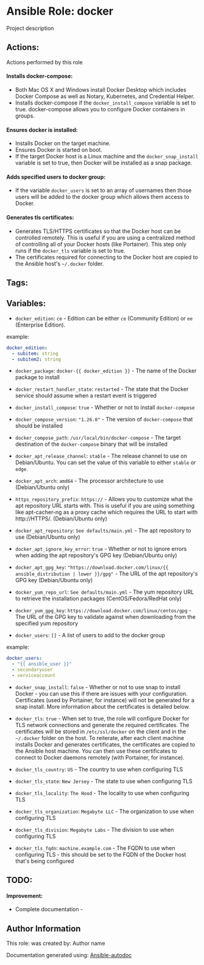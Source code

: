 # Ansible Role: docker

Project description 

## Actions:

Actions performed by this role


#### Installs docker-compose:
* Both Mac OS X and Windows install Docker Desktop which includes Docker Compose as well as Notary, Kubernetes, and Credential Helper. 
* Installs docker-compose if the `docker_install_compose` variable is set to true. docker-compose allows you to configure Docker containers in groups. 
#### Ensures docker is installed:
* Installs Docker on the target machine. 
* Ensures Docker is started on boot. 
* If the target Docker host is a Linux machine and the `docker_snap_install` variable is set to true, then Docker will be installed as a snap package. 
#### Adds specified users to docker group:
* If the variable `docker_users` is set to an array of usernames then those users will be added to the docker group which allows them access to Docker. 
#### Generates tls certificates:
* Generates TLS/HTTPS certificates so that the Docker host can be controlled remotely. This is useful if you are using a centralized method of controlling all of your Docker hosts (like Portainer). This step only runs if the `docker_tls` variable is set to true. 
* The certificates required for connecting to the Docker host are copied to the Ansible host's `~/.docker` folder. 

## Tags:
## Variables:

* `docker_edition`: `ce` - Edition can be either `ce` (Community Edition) or `ee` (Enterprise Edition).

example: 


```yaml
docker_edition:
  - subitem: string
  - subitem2: string
```

* `docker_package`: `docker-{{ docker_edition }}` - The name of the Docker package to install



* `docker_restart_handler_state`: `restarted` - The state that the Docker service should assume when a restart event is triggered



* `docker_install_compose`: `true` - Whether or not to install `docker-compose`



* `docker_compose_version`: `"1.26.0"` - The version of `docker-compose` that should be installed



* `docker_compose_path`: `/usr/local/bin/docker-compose` - The target destination of the `docker-compose` binary that will be installed



* `docker_apt_release_channel`: `stable` - The release channel to use on Debian/Ubuntu. You can set the value of this variable to either `stable` or `edge`.



* `docker_apt_arch`: `amd64` - The processor architecture to use (Debian/Ubuntu only)



* `https_repository_prefix`: `https://` - Allows you to customize what the apt repository URL starts with. This is useful if you are using something like apt-cacher-ng as a proxy cache which requires the URL to start with http://HTTPS/. (Debian/Ubuntu only)



* `docker_apt_repository`: `See defaults/main.yml` - The apt repository to use (Debian/Ubuntu only)



* `docker_apt_ignore_key_error`: `true` - Whether or not to ignore errors when adding the apt repository's GPG key (Debian/Ubuntu only)



* `docker_apt_gpg_key`: `"https://download.docker.com/linux/{{ ansible_distribution | lower }}/gpg"` - The URL of the apt repository's GPG key (Debian/Ubuntu only)



* `docker_yum_repo_url`: `See defaults/main.yml` - The yum repository URL to retrieve the installation packages (CentOS/Fedora/RedHat only)



* `docker_yum_gpg_key`: `https://download.docker.com/linux/centos/gpg` - The URL of the GPG key to validate against when downloading from the specified yum repository



* `docker_users`: `[]` - A list of users to add to the docker group

example: 


```yaml
docker_users:
  - "{{ ansible_user }}"
  - secondaryuser
  - serviceaccount
```

* `docker_snap_install`: `false` - Whether or not to use snap to install Docker - you can use this if there are issues with your configuration. Certificates (used by Portainer, for instance) will not be generated for a snap install. More information about the certificates is detailed below.



* `docker_tls`: `true` - When set to true, the role will configure Docker for TLS network connections and generate the required certificates. The certificates will be stored in `/etc/ssl/docker` on the client and in the `~/.docker` folder on the host. To reiterate, after each client machine installs Docker and generates certificates, the certificates are copied to the Ansible host machine. You can then use these certificates to connect to Docker daemons remotely (with Portainer, for instance).



* `docker_tls_country`: `US` - The country to use when configuring TLS



* `docker_tls_state`: `New Jersey` - The state to use when configuring TLS



* `docker_tls_locality`: `The Hood` - The locality to use when configuring TLS



* `docker_tls_organization`: `Megabyte LLC` - The organization to use when configuring TLS



* `docker_tls_division`: `Megabyte Labs` - The division to use when configuring TLS



* `docker_tls_fqdn`: `machine.example.com` - The FQDN to use when configuring TLS - this should be set to the FQDN of the Docker host that's being configured


## TODO:

#### Improvement:
* Complete documentation -  

## Author Information
This role:  was created by: Author name

Documentation generated using: [Ansible-autodoc](https://github.com/AndresBott/ansible-autodoc)

